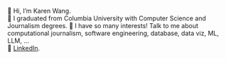 👋 Hi, I’m Karen Wang. \
🌱 I graduated from Columbia University with Computer Science and Journalism degrees.
👀 I have so many interests! Talk to me about computational journalism, software engineering, database, data viz, ML, LLM, ... \
🌟 [LinkedIn](https://www.linkedin.com/in/karen-siqi-wang/).


<!---
karenswang/karenswang is a ✨ special ✨ repository because its `README.md` (this file) appears on your GitHub profile.
You can click the Preview link to take a look at your changes.
--->
